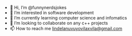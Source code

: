 - 👋 Hi, I’m @funnynerdsjokes
- 👀 I’m interested in software development 
- 🌱 I’m currently learning computer science and infomatics 
- 💞️ I’m looking to collaborate on any c++ projects
- 📫 How to reach me lindelanuvuyovilaxvila@gmail.com

<!---
funnynerdsjokes/funnynerdsjokes is a ✨ special ✨ repository because its `README.md` (this file) appears on your GitHub profile.
You can click the Preview link to take a look at your changes.
--->
